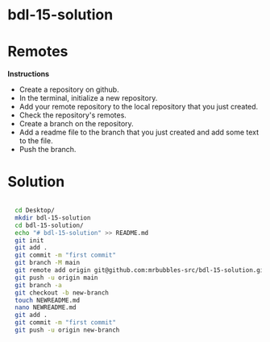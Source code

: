 # bdl-15-solution

# Remotes

**Instructions**
* Create a repository on github.
* In the terminal, initialize a new repository. 
* Add your remote repository to the local repository that you just created. 
* Check the repository's remotes. 
* Create a branch on the repository.
* Add a readme file to the branch that you just created and add some text to the file. 
* Push the branch. 

# Solution

```bash

  cd Desktop/
  mkdir bdl-15-solution
  cd bdl-15-solution/
  echo "# bdl-15-solution" >> README.md
  git init
  git add .
  git commit -m "first commit"
  git branch -M main
  git remote add origin git@github.com:mrbubbles-src/bdl-15-solution.git
  git push -u origin main
  git branch -a
  git checkout -b new-branch 
  touch NEWREADME.md
  nano NEWREADME.md 
  git add .
  git commit -m "first commit"
  git push -u origin new-branch
```
